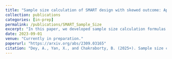 ```yaml
---
title: "Sample size calculation of SMART design with skewed outcome: Application to the SMART+ study"
collection: publications
categories: [in-prep]
permalink: /publications/SMART_Sample_Size
excerpt: "In this paper, we developed sample size calculation formulas based on precision and power for the SMART design with skewed outcomes, suitable for both full-scale SMART and pilot-SMART studies."
date: 2023-09-01
venue: "Currently in preparation."
paperurl: "https://arxiv.org/abs/2309.03165"
citation: "Dey, A., Yan, X., and Chakraborty, B. (2025+). Sample size calculation of SMART design with skewed outcome: Application to the SMART+ study"
---
```

